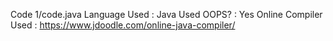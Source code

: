 Code 1/code.java
Language Used                       : Java
Used OOPS?                          : Yes
Online Compiler Used                : https://www.jdoodle.com/online-java-compiler/
